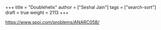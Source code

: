 +++
title = "Doublehelix"
author = ["Seshal Jain"]
tags = ["search-sort"]
draft = true
weight = 2113
+++

<https://www.spoj.com/problems/ANARC05B/>
